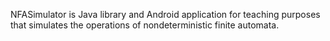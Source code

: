 NFASimulator is Java library and Android application for teaching purposes that
simulates the operations of nondeterministic finite automata.
